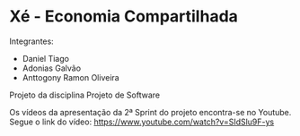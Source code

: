 
# Xé - Economia Compartilhada

Integrantes: 
- Daniel Tiago
- Adonias Galvão
- Anttogony Ramon Oliveira

Projeto da disciplina Projeto de Software

Os vídeos da apresentação da 2ª Sprint do projeto encontra-se no Youtube.
Segue o link do vídeo: https://www.youtube.com/watch?v=SIdSlu9F-ys
